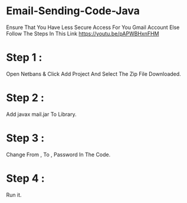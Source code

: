 # Email-Sending-Code-Java
Ensure That You Have Less Secure Access For You Gmail Account Else Follow The Steps In This Link https://youtu.be/pAPWBHxnFHM 
# Step 1 : 
Open Netbans & Click Add Project And Select The Zip File Downloaded.
# Step 2 : 
Add javax mail.jar To Library.
# Step 3 : 
Change From , To , Password In The Code.
# Step 4 : 
Run it.
